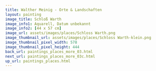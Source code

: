 ```yaml
---
title: Walther Meinig - Orte & Landschaften
layout: painting
image_title: Schloß Warth
image_info1: Aquarell, Datum unbekannt
image_info2: [44 x 57 cm]
image_url: assets/images/places/Schloss Warth.png
image_thumbnail_url: assets/images/places/Schloss Warth-klein.png
image_thumbnail_pixel_width: 578
image_thumbnail_pixel_height: 444
back_url: paintings_places_more_03.html
next_url: paintings_places_more_03c.html
up_url: paintings_places.html
---
```


